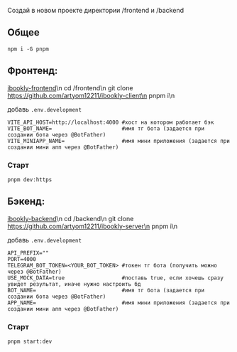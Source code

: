 Создай в новом проекте директории /frontend и /backend

## Общее
`npm i -G pnpm`

## Фронтенд:
[ibookly-frontend](https://github.com/artyom12211/ibookly-client)\n
cd /frontend\n
git clone https://github.com/artyom12211/ibookly-client\n
pnpm i\n

добавь `.env.development` 
```
VITE_API_HOST=http://localhost:4000 #хост на котором работает бэк
VITE_BOT_NAME=                      #имя тг бота (задается при создании бота через @BotFather)
VITE_MINIAPP_NAME=                  #имя мини приложения (задается при создании мини апп через @BotFather) 
```
### Старт
```
pnpm dev:https
```

## Бэкенд:
[ibookly-backend](https://github.com/artyom12211/ibookly-server)\n
cd /backend\n
git clone https://github.com/artyom12211/ibookly-server\n
pnpm i\n

добавь `.env.development`
```
API_PREFIX=""
PORT=4000
TELEGRAM_BOT_TOKEN=<YOUR_BOT_TOKEN> #токен тг бота (получить можно через @BotFather)
USE_MOCK_DATA=true                  #поставь true, если хочешь сразу увидет результат, иначе нужно настроить бд
BOT_NAME=                           #имя тг бота (задается при создании бота через @BotFather)
APP_NAME=                           #имя мини приложения (задается при создании мини апп через @BotFather) 
```

### Старт
```
pnpm start:dev
```

